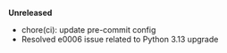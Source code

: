 **Unreleased**

* chore(ci): update pre-commit config
* Resolved e0006 issue related to Python 3.13 upgrade
